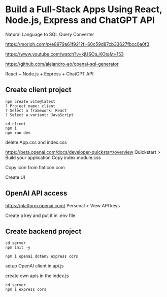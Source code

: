 # Build a Full-Stack Apps Using React, Node.js, Express and ChatGPT API
Natural Language to SQL Query Converter

https://morioh.com/p/e8979a61f921?f=60c59d87cb33627fbcc0a0f3

https://www.youtube.com/watch?v=kjUSOa_KOts&t=153

https://github.com/alejandro-ao/openai-sql-generator  

React + Node.js + Express + ChatGPT API


## Create client project
```     
npm create vite@latest
? Project name: client
? Select a framework: React
? Select a variant: JavaScript

cd client
npm i
npm run dev
```
delete App.css and index.css


https://beta.openai.com/docs/developer-quickstart/overview
Quickstart > Build your application
Copy index.module.css

Copy icon from flaticon.com

Create UI

##  OpenAI API access
https://platform.openai.com/
Personal > View API keys

Create a key and put it in .env file


## Create backend project
```
cd server
npm init -y

npm i openai dotenv express cors
```
setup OpenAI client in api.js


create own apis in the index.js
```
cd server
npm i express cors
```
